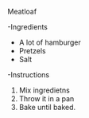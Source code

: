Meatloaf

-Ingredients
* A lot of hamburger
* Pretzels
* Salt

-Instructions
1. Mix ingredietns
2. Throw it in a pan
3. Bake until baked.
